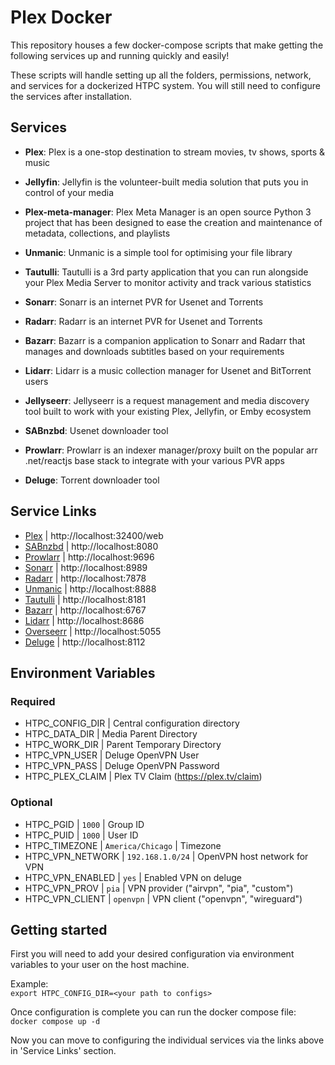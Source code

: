 # Plex Docker
This repository houses a few docker-compose scripts that make getting the following services up and running quickly and easily! 

These scripts will handle setting up all the folders, permissions, network, and services for a dockerized HTPC system. You will still need to configure the services after installation. 

## Services

- **Plex**: Plex is a one-stop destination to stream movies, tv shows, sports & music  
- **Jellyfin**: Jellyfin is the volunteer-built media solution that puts you in control of your media  

- **Plex-meta-manager**: Plex Meta Manager is an open source Python 3 project that has been designed to ease the creation and maintenance of metadata, collections, and playlists  
- **Unmanic**: Unmanic is a simple tool for optimising your file library  
- **Tautulli**: Tautulli is a 3rd party application that you can run alongside your Plex Media Server to monitor activity and track various statistics  
- **Sonarr**: Sonarr is an internet PVR for Usenet and Torrents  
- **Radarr**: Radarr is an internet PVR for Usenet and Torrents  
- **Bazarr**: Bazarr is a companion application to Sonarr and Radarr that manages and downloads subtitles based on your requirements  
- **Lidarr**: Lidarr is a music collection manager for Usenet and BitTorrent users  
- **Jellyseerr**: Jellyseerr is a request management and media discovery tool built to work with your existing Plex, Jellyfin, or Emby ecosystem  
- **SABnzbd**: Usenet downloader tool  
- **Prowlarr**: Prowlarr is an indexer manager/proxy built on the popular arr .net/reactjs base stack to integrate with your various PVR apps  
- **Deluge**: Torrent downloader tool

## Service Links
- [Plex](https://plex.tv) | http://localhost:32400/web
- [SABnzbd](https://sabnzbd.org/) | http://localhost:8080
- [Prowlarr](https://github.com/Prowlarr/Prowlarr) | http://localhost:9696
- [Sonarr](https://sonarr.tv/) | http://localhost:8989
- [Radarr](https://radarr.video/) | http://localhost:7878
- [Unmanic]() | http://localhost:8888
- [Tautulli]() | http://localhost:8181
- [Bazarr]() | http://localhost:6767
- [Lidarr]() | http://localhost:8686
- [Overseerr]() | http://localhost:5055
- [Deluge]() | http://localhost:8112

## Environment Variables

### Required
- HTPC_CONFIG_DIR | Central configuration directory 
- HTPC_DATA_DIR | Media Parent Directory
- HTPC_WORK_DIR | Parent Temporary Directory
- HTPC_VPN_USER | Deluge OpenVPN User
- HTPC_VPN_PASS | Deluge OpenVPN Password
- HTPC_PLEX_CLAIM | Plex TV Claim (https://plex.tv/claim)

### Optional
- HTPC_PGID | `1000` | Group ID
- HTPC_PUID | `1000` | User ID
- HTPC_TIMEZONE | `America/Chicago` | Timezone
- HTPC_VPN_NETWORK | `192.168.1.0/24` | OpenVPN host network for VPN
- HTPC_VPN_ENABLED | `yes` | Enabled VPN on deluge
- HTPC_VPN_PROV | `pia` | VPN provider ("airvpn", "pia", "custom")
- HTPC_VPN_CLIENT | `openvpn` | VPN client ("openvpn", "wireguard")

## Getting started
First you will need to add your desired configuration via environment variables to your user on the host machine. 

Example:  
`export HTPC_CONFIG_DIR=<your path to configs>`

Once configuration is complete you can run the docker compose file:  
`docker compose up -d`

Now you can move to configuring the individual services via the links above in 'Service Links' section.